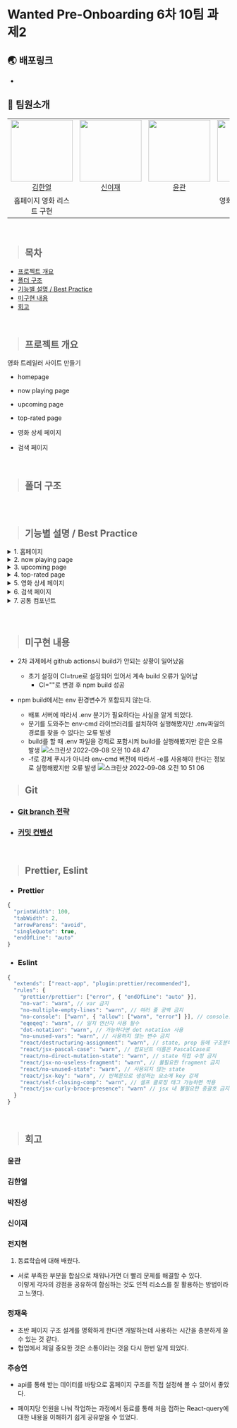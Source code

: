 # Wanted Pre-Onboarding 6차 10팀 과제2

## 🌏 배포링크

-

## 👋 팀원소개

<table>
    <tr>
        <td height="140px" align="center"> <a href="https://github.com/HE-SW">
            <img src="https://avatars.githubusercontent.com/HE-SW" width="140px" /> <br>김한얼</a> <br></td>
        <td height="140px" align="center"> <a href="https://github.com/eazae">
            <img src="https://avatars.githubusercontent.com/eazae" width="140px" /> <br>신이재</a> <br></td>
        <td height="140px" align="center"> <a href="https://github.com/blackgar">
            <img src="https://avatars.githubusercontent.com/blackgar" width="140px" /> <br>윤관 </a> <br></td>
        <td height="140px" align="center"> <a href="https://github.com/jihyun-jeon">
          <img src="https://avatars.githubusercontent.com/jihyun-jeon" width="140px" /> <br> 전지현</a> <br></td>
        <td height="140px" align="center"> <a href="https://github.com/Dev-jwJeong">
            <img src="https://avatars.githubusercontent.com/Dev-jwJeong" width="140px" /> <br>정재욱</a> <br></td>
        <td height="140px" align="center"> <a href="https://github.com/qkrwlstjd">
            <img src="https://avatars.githubusercontent.com/qkrwlstjd" width="140px" /> <br> 박진성 </a> <br></td>
        <td height="140px" align="center"> <a href="https://github.com/seungyeonchoo">
            <img src="https://avatars.githubusercontent.com/seungyeonchoo" width="140px" /> <br> 추승연 </a> <br></td>
    </tr>
<tr>
        <td align="center">홈페이지 영화 리스트 구현</td>
        <td align="center"></td>
        <td align="center"></td>
        <td align="center">영화 상세 페이지 구현</td>
        <td align="center">영화 상세 페이지 구현</td>
        <td align="center"></td>
        <td align="center">홈페이지 영화 배너 구현</td>
    </tr>
</table>
<br>

> ## 목차

- [프로젝트 개요](#프로젝트-개요)
- [폴더 구조](#폴더-구조)
- [기능별 설명 / Best Practice](#기능별-설명--best-practice)
- [미구현 내용](#미구현-내용)
- [회고](#회고)

<br>

> ## 프로젝트 개요

영화 트레일러 사이트 만들기

- homepage
- now playing page
- upcoming page
- top-rated page
- 영화 상세 페이지
- 검색 페이지

  <br>

> ## 폴더 구조

```

```

<br>

> ## 기능별 설명 / Best Practice

<details>
  <summary>1. 홈페이지</summary>
  
   - ### 홈페이지 배너
      - React-query의 useQuery 이용 API 데이터 호출 및 fetch 데이터 캐싱
      - React-query에서의 data 값을 map method를 통해 자식 컴포넌트에 전달하여 컨텐츠 생성
      - 캐러셀 형태로 제작 : 부모 컴포넌트에서 useState를 이용하여 자식 컴포넌트에서 클릭 이벤트 발생 시 컨텐츠에 negative margin을 주는 방식으로
      - 반응형 UI 적용 : 스크린 크기가 작아지면 가로 스크롤 활용하여 다음 컨텐츠로 이동

  </details>
  <details>
  <summary>2. now playing page</summary>

</details>
<details>
<summary>3. upcoming page</summary>

</details>
<details>
<summary>4. top-rated page</summary>

</details>
<details>
<summary>5. 영화 상세 페이지</summary>

- ### 비디오

  - 페이지 진입 시 자동으로 비디오 플레이
  - react youtube 라이브러리 사용

<br>

- ### 디테일 페이지 헤더

  - tmdb제공 api 사용
  - mui 라이브러리 사용: 별점등록 , 리뷰작성창 모달기능

    <br>

- ### 리뷰 작성

  - 감상평, 스토일러 미작성시 알림메세지 출력
  - 실제 댓글 등록 기능은 없고 UI만 있음
    → 이유 : tmdb제공 api 중 이 기능은 제공되지 않았기 때문에

   <br>

- ### swiperjs 라이브러리를 사용해서 주요 출연진 / 추천 영화 목록 swiper 기능
  ![ezgif com-gif-maker](https://user-images.githubusercontent.com/69576360/189013185-5085f744-a817-4f68-95b7-acd4dcc3ae02.gif)
  ![ezgif com-gif-maker (1)](https://user-images.githubusercontent.com/69576360/189013371-a2d489d9-3210-4372-b51e-38b27f42f620.gif)

## Best Practice

- redux toolkit을 사용하여 상태관리
- 영화 상세 정보를 각 다른 컴포넌트에서 사용해야 하는 상황이 생김(DetailHeader.jsx, DetailExtraDetail.jsx, DetailMovieReview.jsx)

<br>

> - ### Redux Toolkit 사용이유

- 상세페이지를 담당하는 인원이 리덕스를 알고 있었지만 리덕스 보일러 플레이트의 피로감을 알고 있었음
- Redux Toolkit은 상태의 불변성을 지키는 것이 매우 편리함
- 보일러 플레이트가 필요 없이 createSlice 내장 함수만으로 액션 타입, 액션 생성 함수, 리듀서를 작성 할 수 있음

</details>
<details>
<summary>6. 검색 페이지</summary>

</details>
<details>
<summary>7. 공통 컴포넌트</summary>

</details>

###

</details>
<br>

> ## 미구현 내용

- 2차 과제에서 github actions시 build가 안되는 상황이 일어났음

  - 초기 설정이 CI=true로 설정되어 있어서 계속 build 오류가 일어남
    - CI=""로 변경 후 npm build 성공

- npm build에서는 env 환경변수가 포함되지 않는다.
  - 배포 서버에 따라서 .env 분기가 필요하다는 사실을 알게 되었다.
  - 분기를 도와주는 env-cmd 라이브러리를 설치하여 실행해봤지만 .env파일의 경로를 찾을 수 없다는 오류 발생
  - build를 할 때 .env 파일을 강제로 포함시켜 build를 실행해봤지만 같은 오류 발생
    ![스크린샷 2022-09-08 오전 10 48 47](https://user-images.githubusercontent.com/69576360/189015651-859cf2d5-30c5-4d18-86a6-baff2fe4b892.png)
  - -f로 강제 푸시가 아니라 env-cmd 버전에 따라서 -e를 사용해야 한다는 정보로 실행해봤지만 오류 발생
    ![스크린샷 2022-09-08 오전 10 51 06](https://user-images.githubusercontent.com/69576360/189015843-6af2aee6-3151-4611-890c-1b8a9c48377c.png)

> ## Git

- ### [Git branch 전략](https://github.com/wanted-pre-onboarding-fe-6-10/I.M.LAB/wiki/Git-branch-%EC%A0%84%EB%9E%B5)

- ### [커밋 컨벤션](https://github.com/wanted-pre-onboarding-fe-6-10/I.M.LAB/wiki/%EC%BB%A4%EB%B0%8B-%EC%BB%A8%EB%B2%A4%EC%85%98)

<br>

> ## Prettier, Eslint

- ### Prettier

```javascript
{
  "printWidth": 100,
  "tabWidth": 2,
  "arrowParens": "avoid",
  "singleQuote": true,
  "endOfLine": "auto"
}
```

- ### Eslint

```javascript
{
  "extends": ["react-app", "plugin:prettier/recommended"],
  "rules": {
    "prettier/prettier": ["error", { "endOfLine": "auto" }],
    "no-var": "warn", // var 금지
    "no-multiple-empty-lines": "warn", // 여러 줄 공백 금지
    "no-console": ["warn", { "allow": ["warn", "error"] }], // console.log() 금지
    "eqeqeq": "warn", // 일치 연산자 사용 필수
    "dot-notation": "warn", // 가능하다면 dot notation 사용
    "no-unused-vars": "warn", // 사용하지 않는 변수 금지
    "react/destructuring-assignment": "warn", // state, prop 등에 구조분해 할당 적용
    "react/jsx-pascal-case": "warn", // 컴포넌트 이름은 PascalCase로
    "react/no-direct-mutation-state": "warn", // state 직접 수정 금지
    "react/jsx-no-useless-fragment": "warn", // 불필요한 fragment 금지
    "react/no-unused-state": "warn", // 사용되지 않는 state
    "react/jsx-key": "warn", // 반복문으로 생성하는 요소에 key 강제
    "react/self-closing-comp": "warn", // 셀프 클로징 태그 가능하면 적용
    "react/jsx-curly-brace-presence": "warn" // jsx 내 불필요한 중괄호 금지
  }
}

```

<br>

> ## 회고

### 윤관

### 김한얼

### 박진성

### 신이재

### 전지현

1. 동료학습에 대해 배웠다.

- 서로 부족한 부분을 합심으로 채워나가면 더 빨리 문제를 해결할 수 있다. <br/>
  이렇게 각자의 강점을 공유하여 합심하는 것도 인적 리소스를 잘 활용하는 방법이라고 느꼇다.

### 정재욱

- 초반 페이지 구조 설계를 명확하게 한다면 개발하는데 사용하는 시간을 충분하게 쓸 수 있는 것 같다. <br />
- 협업에서 제일 중요한 것은 소통이라는 것을 다시 한번 알게 되었다. <br/>

### 추승연

- api를 통해 받는 데이터를 바탕으로 홈페이지 구조를 직접 설정해 볼 수 있어서 좋았다.
- 페이지당 인원을 나눠 작업하는 과정에서 동료를 통해 처음 접하는 React-query에 대한 내용을 이해하기 쉽게 공유받을 수 있었다.

  <br>
